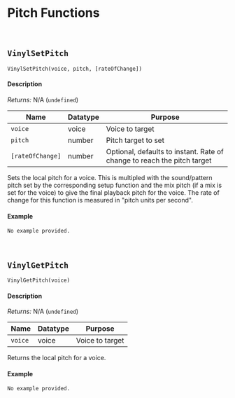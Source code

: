 # Pitch Functions

&nbsp;

## `VinylSetPitch`

`VinylSetPitch(voice, pitch, [rateOfChange])`

<!-- tabs:start -->

#### **Description**

*Returns:* N/A (`undefined`)

|Name            |Datatype|Purpose                                                                |
|----------------|--------|-----------------------------------------------------------------------|
|`voice`         |voice   |Voice to target                                                        |
|`pitch`         |number  |Pitch target to set                                                    |
|`[rateOfChange]`|number  |Optional, defaults to instant. Rate of change to reach the pitch target|

Sets the local pitch for a voice. This is multipled with the sound/pattern pitch set by the corresponding setup function and the mix pitch (if a mix is set for the voice) to give the final playback pitch for the voice. The rate of change for this function is measured in "pitch units per second".

#### **Example**

```gml
No example provided.
```

<!-- tabs:end -->

&nbsp;

## `VinylGetPitch`

`VinylGetPitch(voice)`

<!-- tabs:start -->

#### **Description**

*Returns:* N/A (`undefined`)

|Name   |Datatype|Purpose                     |
|-------|--------|----------------------------|
|`voice`|voice   |Voice to target             |

Returns the local pitch for a voice.

#### **Example**

```gml
No example provided.
```

<!-- tabs:end -->